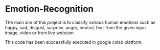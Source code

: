 # Emotion-Recognition

The main aim of this project is to classify various human emotions such as happy, sad, disgust, surprise, anger, neutral, fear from the given input image, video or from live webcam.

This code has been successfully executed in google colab platform.
